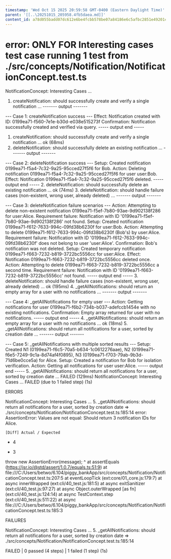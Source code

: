 ```yaml
---
timestamp: 'Wed Oct 15 2025 20:59:58 GMT-0400 (Eastern Daylight Time)'
parent: '[[..\20251015_205958.4fb5daea.md]]'
content_id: a78d055badd07dc612e6be4fcbb578be07a84186e6c5afbc2851e49201cde082
---
```


# error: ONLY FOR Interesting cases test case running 1 test from ./src/concepts/Notification/NotificationConcept.test.ts

NotificationConcept: Interesting Cases ...

1. createNotification: should successfully create and verify a single notification ...
   \------- output -------

\--- Case 1: createNotification success ---
Effect: Notification created with ID: 0199ea71-f560-7e1e-b30d-e038e515273f
Confirmation: Notification successfully created and verified via query.
\----- output end -----

1. createNotification: should successfully create and verify a single notification ... ok (68ms)
2. deleteNotification: should successfully delete an existing notification ...
   \------- output -------

\--- Case 2: deleteNotification success ---
Setup: Created notification 0199ea71-f5a4-7c32-9a25-95cced27f5f6 for Bob.
Action: Deleting notification 0199ea71-f5a4-7c32-9a25-95cced27f5f6 for user user:Bob.
Effect: Notification 0199ea71-f5a4-7c32-9a25-95cced27f5f6 deleted.
\----- output end -----
2\. deleteNotification: should successfully delete an existing notification ... ok (74ms)
3\. deleteNotification: should handle failure cases (non-existent, wrong user, already deleted) ...
\------- output -------

\--- Case 3: deleteNotification failure scenarios ---
Action: Attempting to delete non-existent notification 0199ea71-f5ef-7b80-93ae-9d902138f286 for user:Alice.
Requirement failure: Notification with ID '0199ea71-f5ef-7b80-93ae-9d902138f286' not found.
Setup: Created notification 0199ea71-f612-7633-994c-09fd38b6230f for user:Bob.
Action: Attempting to delete 0199ea71-f612-7633-994c-09fd38b6230f (Bob's) by user:Alice.
Requirement failure: Notification with ID '0199ea71-f612-7633-994c-09fd38b6230f' does not belong to user 'user:Alice'.
Confirmation: Bob's notification was not deleted.
Setup: Created temporary notification 0199ea71-f663-7232-b819-3722bc5556cc for user:Alice.
Effect: Notification 0199ea71-f663-7232-b819-3722bc5556cc deleted once.
Action: Attempting to delete 0199ea71-f663-7232-b819-3722bc5556cc a second time.
Requirement failure: Notification with ID '0199ea71-f663-7232-b819-3722bc5556cc' not found.
\----- output end -----
3\. deleteNotification: should handle failure cases (non-existent, wrong user, already deleted) ... ok (195ms)
4\. \_getAllNotifications: should return an empty array for a user with no notifications ...
\------- output -------

\--- Case 4: \_getAllNotifications for empty user ---
Action: Getting notifications for user 0199ea71-f6b2-734b-b037-adefccb1454e with no existing notifications.
Confirmation: Empty array returned for user with no notifications.
\----- output end -----
4\. \_getAllNotifications: should return an empty array for a user with no notifications ... ok (18ms)
5\. \_getAllNotifications: should return all notifications for a user, sorted by creation date ...
\------- output -------

\--- Case 5: \_getAllNotifications with multiple sorted results ---
Setup: Created N1 (0199ea71-f6c5-70a5-b634-1c0612276aae), N2 (0199ea71-f6e5-7249-9c1a-8d74af4f0895), N3 (0199ea71-f703-79ab-9b3d-71d6be0cce5a) for Alice.
Setup: Created a notification for Bob for isolation verification.
Action: Getting all notifications for user user:Alice.
\----- output end -----
5\. \_getAllNotifications: should return all notifications for a user, sorted by creation date ... FAILED (129ms)
NotificationConcept: Interesting Cases ... FAILED (due to 1 failed step) (1s)

ERRORS

NotificationConcept: Interesting Cases ... 5. \_getAllNotifications: should return all notifications for a user, sorted by creation date => ./src/concepts/Notification/NotificationConcept.test.ts:185:14
error: AssertionError: Values are not equal: Should return 3 notification IDs for Alice.

```
[Diff] Actual / Expected
```

* 4

- 3

throw new AssertionError(message);
^
at assertEquals (https://jsr.io/@std/assert/1.0.7/equals.ts:51:9)
at file:///C:/Users/betwo/6.104/piggy\_bankApp/src/concepts/Notification/NotificationConcept.test.ts:207:5
at eventLoopTick (ext:core/01\_core.js:179:7)
at async innerWrapped (ext:cli/40\_test.js:181:5)
at async exitSanitizer (ext:cli/40\_test.js:97:27)
at async Object.outerWrapped \[as fn] (ext:cli/40\_test.js:124:14)
at async TestContext.step (ext:cli/40\_test.js:511:22)
at async file:///C:/Users/betwo/6.104/piggy\_bankApp/src/concepts/Notification/NotificationConcept.test.ts:185:3

FAILURES

NotificationConcept: Interesting Cases ... 5. \_getAllNotifications: should return all notifications for a user, sorted by creation date => ./src/concepts/Notification/NotificationConcept.test.ts:185:14

FAILED | 0 passed (4 steps) | 1 failed (1 step) (1s)
